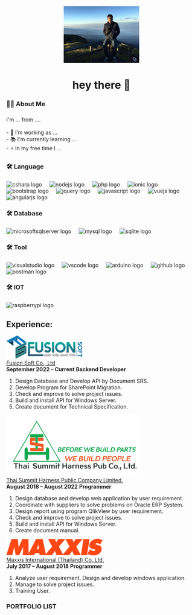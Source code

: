 <div align="center">
  <img height="150" src="img/profile.jpg"  />
</div>

###

<h1 align="center">hey there 👋</h1>

###

<h3 align="left">👩‍💻  About Me</h3>

###

<p align="left">I'm ... from ....<br><br>- 🔭 I’m working as ...<br>- 📚 I'm currently learning ...<br>- ⚡ In my free time I ...</p>

###

<h3 align="left">🛠 Language</h3>

###

<div align="left">
  <img src="https://skillicons.dev/icons?i=cs" height="40" alt="csharp logo"  />
  <img width="12" />
  <img src="https://img.shields.io/badge/Node.js-339933?logo=nodedotjs&logoColor=white&style=for-the-badge" height="40" alt="nodejs logo"  />
  <img width="12" />
  <img src="https://cdn.jsdelivr.net/gh/devicons/devicon/icons/php/php-original.svg" height="40" alt="php logo"  />
  <img width="12" />
  <img src="https://img.shields.io/badge/Ionic-3880FF?logo=ionic&logoColor=white&style=for-the-badge" height="40" alt="ionic logo"  />
  <img width="12" />
  <img src="https://img.shields.io/badge/Bootstrap-7952B3?logo=bootstrap&logoColor=white&style=for-the-badge" height="40" alt="bootstrap logo"  />
  <img width="12" />
  <img src="https://img.shields.io/badge/jQuery-0769AD?logo=jquery&logoColor=white&style=for-the-badge" height="40" alt="jquery logo"  />
  <img width="12" />
  <img src="https://img.shields.io/badge/JavaScript-F7DF1E?logo=javascript&logoColor=black&style=for-the-badge" height="40" alt="javascript logo"  />
  <img width="12" />
  <img src="https://img.shields.io/badge/Vue.js-4FC08D?logo=vuedotjs&logoColor=black&style=for-the-badge" height="40" alt="vuejs logo"  />
  <img width="12" />
  <img src="https://img.shields.io/badge/Angular-DD0031?logo=angular&logoColor=white&style=for-the-badge" height="40" alt="angularjs logo"  />
</div>

###

<h3 align="left">🛠 Database</h3>

###

<div align="left">
  <img src="https://img.shields.io/badge/Microsoft SQL Server-CC2927?logo=microsoftsqlserver&logoColor=white&style=for-the-badge" height="40" alt="microsoftsqlserver logo"  />
  <img width="12" />
  <img src="https://img.shields.io/badge/MySQL-4479A1?logo=mysql&logoColor=white&style=for-the-badge" height="40" alt="mysql logo"  />
  <img width="12" />
  <img src="https://img.shields.io/badge/SQLite-003B57?logo=sqlite&logoColor=white&style=for-the-badge" height="40" alt="sqlite logo"  />
</div>

###

<h3 align="left">🛠 Tool</h3>

###

<div align="left">
  <img src="https://img.shields.io/badge/Visual Studio-5C2D91?logo=visualstudio&logoColor=white&style=for-the-badge" height="40" alt="visualstudio logo"  />
  <img width="12" />
  <img src="https://img.shields.io/badge/Visual Studio Code-007ACC?logo=visualstudiocode&logoColor=white&style=for-the-badge" height="40" alt="vscode logo"  />
  <img width="12" />
  <img src="https://img.shields.io/badge/Arduino-00979D?logo=arduino&logoColor=white&style=for-the-badge" height="40" alt="arduino logo"  />
  <img width="12" />
  <img src="https://img.shields.io/badge/GitHub-181717?logo=github&logoColor=white&style=for-the-badge" height="40" alt="github logo"  />
  <img width="12" />
  <img src="https://img.shields.io/badge/Postman-FF6C37?logo=postman&logoColor=black&style=for-the-badge" height="40" alt="postman logo"  />
</div>

###

<h3 align="left">🛠 IOT</h3>

###

<div align="left">
  <img src="https://img.shields.io/badge/Raspberry Pi-A22846?logo=raspberrypi&logoColor=white&style=for-the-badge" height="40" alt="raspberrypi logo"  />
</div>

###

## Experience:

![Fusion Soft Co., Ltd](img/logo-fusion.png)
<br/>
[Fusion Soft Co., Ltd](https://www.fusionsoft.co.th/) 
<br/>
**September 2022 – Current** 
**Backend Developer** 
<br/>
1.	Design Database and Develop API by Document SRS.
2.	Develop Program for SharePoint Migration.
3.	Check and improve to solve project issues.
4.	Build and install API for Windows Server.
5.	Create document for Technical Specification.

![Thai Summit Harness Public Company Limited.](img/logo-tsh.png)
<br/>
[Thai Summit Harness Public Company Limited.](https://www.tshpcl.com/) 
<br/>
**August 2018 – August 2022** 
**Programmer** 
<br/>
1.	Design database and develop web application by user requirement.
2.	Coordinate with suppliers to solve problems on Oracle ERP System.
3.	Design report using program QlikView by user requirement. 
4.	Check and improve to solve project issues.
5.	Build and install API for Windows Server.
6.	Create document manual.

![Maxxis International (Thailand) Co.,Ltd.](img/logo-maxxis.png)
<br/>
[Maxxis International (Thailand) Co.,Ltd.](https://www.maxxis.co.th/MIT/index.asp) 
<br/>
**July 2017 – August 2018** 
**Programmer** 
<br/>
1.	Analyze user requirement, Design and develop windows application.
2.	Manage to solve project issues.
3.	Training User.

<h3 align="left">PORTFOLIO LIST</h3>

###
